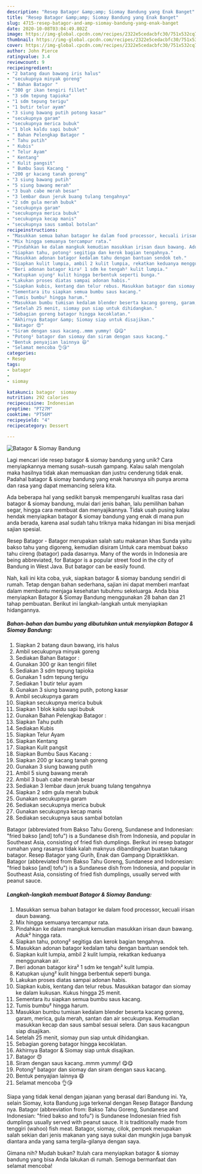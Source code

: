 ```yaml
---
description: "Resep Batagor &amp;amp; Siomay Bandung yang Enak Banget"
title: "Resep Batagor &amp;amp; Siomay Bandung yang Enak Banget"
slug: 4715-resep-batagor-and-amp-siomay-bandung-yang-enak-banget
date: 2020-10-08T03:04:49.802Z
image: https://img-global.cpcdn.com/recipes/2322e5cedacbfc30/751x532cq70/batagor-siomay-bandung-foto-resep-utama.jpg
thumbnail: https://img-global.cpcdn.com/recipes/2322e5cedacbfc30/751x532cq70/batagor-siomay-bandung-foto-resep-utama.jpg
cover: https://img-global.cpcdn.com/recipes/2322e5cedacbfc30/751x532cq70/batagor-siomay-bandung-foto-resep-utama.jpg
author: John Pierce
ratingvalue: 3.4
reviewcount: 9
recipeingredient:
- "2 batang daun bawang iris halus"
- "secukupnya minyak goreng"
- " Bahan Batagor "
- "300 gr ikan tengiri fillet"
- "3 sdm tepung tapioka"
- "1 sdm tepung terigu"
- "1 butir telur ayam"
- "3 siung bawang putih potong kasar"
- "secukupnya garam"
- "secukupnya merica bubuk"
- "1 blok kaldu sapi bubuk"
- " Bahan Pelengkap Batagor "
- " Tahu putih"
- " Kubis"
- " Telur Ayam"
- " Kentang"
- " Kulit pangsit"
- " Bumbu Saus Kacang "
- "200 gr kacang tanah goreng"
- "3 siung bawang putih"
- "5 siung bawang merah"
- "3 buah cabe merah besar"
- "3 lembar daun jeruk buang tulang tengahnya"
- "2 sdm gula merah bubuk"
- "secukupnya garam"
- "secukupnya merica bubuk"
- "secukupnya kecap manis"
- "secukupnya saus sambal botolan"
recipeinstructions:
- "Masukkan semua bahan batagor ke dalam food processor, kecuali irisan daun bawang."
- "Mix hingga semuanya tercampur rata."
- "Pindahkan ke dalam mangkuk kemudian masukkan irisan daun bawang. Aduk² hingga rata."
- "Siapkan tahu, potong² segitiga dan kerok bagian tengahnya."
- "Masukkan adonan batagor kedalam tahu dengan bantuan sendok teh."
- "Siapkan kulit lumpia, ambil 2 kulit lumpia, rekatkan keduanya menggunakan air."
- "Beri adonan batagor kira² 1 sdm ke tengah² kulit lumpia."
- "Katupkan ujung² kulit hingga berbentuk seperti bunga."
- "Lakukan proses diatas sampai adonan habis."
- "Siapkan kubis, kentang dan telur rebus. Masukkan batagor dan siomay ke dalam kukusan. Kukus hingga 25 menit."
- "Sementara itu siapkan semua bumbu saus kacang."
- "Tumis bumbu² hingga harum."
- "Masukkan bumbu tumisan kedalam blender beserta kacang goreng, garam, merica, gula merah, santan dan air secukupnya. Kemudian masukkan kecap dan saus sambal sesuai selera. Dan saus kacangpun siap disajikan."
- "Setelah 25 menit, siomay pun siap untuk dihidangkan."
- "Sebagian goreng batagor hingga kecoklatan."
- "Akhirnya Batagor &amp; Siomay siap untuk disajikan."
- "Batagor 😍"
- "Siram dengan saus kacang..mmm yummy! 😋😋"
- "Potong² batagor dan siomay dan siram dengan saus kacang."
- "Bentuk penyajian lainnya 😄"
- "Selamat mencoba 👌😘"
categories:
- Resep
tags:
- batagor
- 
- siomay

katakunci: batagor  siomay 
nutrition: 292 calories
recipecuisine: Indonesian
preptime: "PT27M"
cooktime: "PT56M"
recipeyield: "4"
recipecategory: Dessert

---
```



![Batagor &amp; Siomay Bandung](https://img-global.cpcdn.com/recipes/2322e5cedacbfc30/751x532cq70/batagor-siomay-bandung-foto-resep-utama.jpg)

Lagi mencari ide resep batagor &amp; siomay bandung yang unik? Cara menyiapkannya memang susah-susah gampang. Kalau salah mengolah maka hasilnya tidak akan memuaskan dan justru cenderung tidak enak. Padahal batagor &amp; siomay bandung yang enak harusnya sih punya aroma dan rasa yang dapat memancing selera kita.

Ada beberapa hal yang sedikit banyak mempengaruhi kualitas rasa dari batagor &amp; siomay bandung, mulai dari jenis bahan, lalu pemilihan bahan segar, hingga cara membuat dan menyajikannya. Tidak usah pusing kalau hendak menyiapkan batagor &amp; siomay bandung yang enak di mana pun anda berada, karena asal sudah tahu triknya maka hidangan ini bisa menjadi sajian spesial.

Resep Batagor - Batagor merupakan salah satu makanan khas Sunda yaitu bakso tahu yang digoreng, kemudian disiram Untuk cara membuat bakso tahu cireng (batagor) pada dasarnya. Many of the words in Indonesia are being abbreviated, for Batagor is a popular street food in the city of Bandung in West Java. But batagor can be easily found.


Nah, kali ini kita coba, yuk, siapkan batagor &amp; siomay bandung sendiri di rumah. Tetap dengan bahan sederhana, sajian ini dapat memberi manfaat dalam membantu menjaga kesehatan tubuhmu sekeluarga. Anda bisa menyiapkan Batagor &amp; Siomay Bandung menggunakan 28 bahan dan 21 tahap pembuatan. Berikut ini langkah-langkah untuk menyiapkan hidangannya.

<!--inarticleads1-->

##### Bahan-bahan dan bumbu yang dibutuhkan untuk menyiapkan Batagor &amp; Siomay Bandung:

1. Siapkan 2 batang daun bawang, iris halus
1. Ambil secukupnya minyak goreng
1. Sediakan  Bahan Batagor :
1. Gunakan 300 gr ikan tengiri fillet
1. Sediakan 3 sdm tepung tapioka
1. Gunakan 1 sdm tepung terigu
1. Sediakan 1 butir telur ayam
1. Gunakan 3 siung bawang putih, potong kasar
1. Ambil secukupnya garam
1. Siapkan secukupnya merica bubuk
1. Siapkan 1 blok kaldu sapi bubuk
1. Gunakan  Bahan Pelengkap Batagor :
1. Siapkan  Tahu putih
1. Sediakan  Kubis
1. Siapkan  Telur Ayam
1. Siapkan  Kentang
1. Siapkan  Kulit pangsit
1. Siapkan  Bumbu Saus Kacang :
1. Siapkan 200 gr kacang tanah goreng
1. Gunakan 3 siung bawang putih
1. Ambil 5 siung bawang merah
1. Ambil 3 buah cabe merah besar
1. Sediakan 3 lembar daun jeruk buang tulang tengahnya
1. Siapkan 2 sdm gula merah bubuk
1. Gunakan secukupnya garam
1. Sediakan secukupnya merica bubuk
1. Gunakan secukupnya kecap manis
1. Sediakan secukupnya saus sambal botolan


Batagor (abbreviated from Bakso Tahu Goreng, Sundanese and Indonesian: &#34;fried bakso [and] tofu&#34;) is a Sundanese dish from Indonesia, and popular in Southeast Asia, consisting of fried fish dumplings. Berikut ini resep batagor rumahan yang rasanya tidak kalah maknyus dibandingkan buatan tukang batagor. Resep Batagor yang Gurih, Enak dan Gampang Dipraktikkan. Batagor (abbreviated from Bakso Tahu Goreng, Sundanese and Indonesian: &#34;fried bakso [and] tofu&#34;) is a Sundanese dish from Indonesia, and popular in Southeast Asia, consisting of fried fish dumplings, usually served with peanut sauce. 

<!--inarticleads2-->

##### Langkah-langkah membuat Batagor &amp; Siomay Bandung:

1. Masukkan semua bahan batagor ke dalam food processor, kecuali irisan daun bawang.
1. Mix hingga semuanya tercampur rata.
1. Pindahkan ke dalam mangkuk kemudian masukkan irisan daun bawang. Aduk² hingga rata.
1. Siapkan tahu, potong² segitiga dan kerok bagian tengahnya.
1. Masukkan adonan batagor kedalam tahu dengan bantuan sendok teh.
1. Siapkan kulit lumpia, ambil 2 kulit lumpia, rekatkan keduanya menggunakan air.
1. Beri adonan batagor kira² 1 sdm ke tengah² kulit lumpia.
1. Katupkan ujung² kulit hingga berbentuk seperti bunga.
1. Lakukan proses diatas sampai adonan habis.
1. Siapkan kubis, kentang dan telur rebus. Masukkan batagor dan siomay ke dalam kukusan. Kukus hingga 25 menit.
1. Sementara itu siapkan semua bumbu saus kacang.
1. Tumis bumbu² hingga harum.
1. Masukkan bumbu tumisan kedalam blender beserta kacang goreng, garam, merica, gula merah, santan dan air secukupnya. Kemudian masukkan kecap dan saus sambal sesuai selera. Dan saus kacangpun siap disajikan.
1. Setelah 25 menit, siomay pun siap untuk dihidangkan.
1. Sebagian goreng batagor hingga kecoklatan.
1. Akhirnya Batagor &amp; Siomay siap untuk disajikan.
1. Batagor 😍
1. Siram dengan saus kacang..mmm yummy! 😋😋
1. Potong² batagor dan siomay dan siram dengan saus kacang.
1. Bentuk penyajian lainnya 😄
1. Selamat mencoba 👌😘


Siapa yang tidak kenal dengan jajanan yang berasal dari Bandung ini. Ya, selain Siomay, kota Bandung juga terkenal dengan Resep Batagor Bandung nya. Batagor (abbreviation from: Bakso Tahu Goreng, Sundanese and Indonesian: &#34;fried bakso and tofu&#34;) is Sundanese Indonesian fried fish dumplings usually served with peanut sauce. It is traditionally made from tenggiri (wahoo) fish meat. Batagor, siomay, cilok, pempek merupakan salah sekian dari jenis makanan yang saya sukai dan mungkin juga banyak diantara anda yang sama tergila-gilanya dengan saya. 

Gimana nih? Mudah bukan? Itulah cara menyiapkan batagor &amp; siomay bandung yang bisa Anda lakukan di rumah. Semoga bermanfaat dan selamat mencoba!
